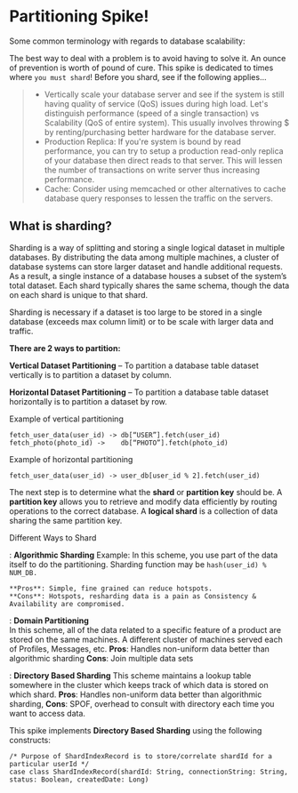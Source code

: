 Partitioning Spike!
===================
Some common terminology with regards to database scalability: 

The best way to deal with a problem is to avoid having to solve it. An ounce of prevention is worth of pound of cure. This spike is dedicated to times where `you must shard`! Before you shard, see if the following applies...
> -  Vertically scale your database server and see if the system is still having quality of service (QoS) issues during high load. Let's distinguish performance (speed of a single transaction) vs Scalability (QoS of entire system). This usually involves throwing $ by renting/purchasing better hardware for the database server.
> - Production Replica: If you're system is bound by read performance, you can try to setup a production read-only replica of your database then direct reads to that server. This will lessen the number of transactions on write server thus increasing performance.
> - Cache: Consider using memcached or other alternatives to cache database query responses to lessen the traffic on the servers.
 
What is sharding?
-------------
Sharding is a way of splitting and storing a single logical dataset in multiple databases. By distributing the data among multiple machines, a cluster of database systems can store larger dataset and handle additional requests.  As a result, a single instance of a database houses a subset of the system’s total dataset. Each shard typically shares the same schema, though the data on each shard is unique to that shard.

Sharding is necessary if a dataset is too large to be stored in a single database (exceeds max column limit) or to be scale with larger data and traffic. 

**There are 2 ways to partition:**

**Vertical Dataset Partitioning** – To partition a database table dataset vertically is to partition a dataset by column.

**Horizontal Dataset Partitioning** – To partition a database table dataset horizontally is to partition a dataset by row.
 
 Example of vertical partitioning
```
fetch_user_data(user_id) -> db[“USER”].fetch(user_id)
fetch_photo(photo_id) ->    db[“PHOTO”].fetch(photo_id)
```

Example of horizontal partitioning
```
fetch_user_data(user_id) -> user_db[user_id % 2].fetch(user_id)
```

The next step is to determine what the **shard** or **partition key** should be. A **partition key** allows you to retrieve and modify data efficiently by routing operations to the correct database. A **logical shard** is a collection of data sharing the same partition key.


Different Ways to Shard

:   **Algorithmic Sharding**
Example: In this scheme, you use part of the data itself to do the partitioning. 
Sharding function may be `hash(user_id) % NUM_DB.`

    **Pros**: Simple, fine grained can reduce hotspots.
    **Cons**: Hotspots, resharding data is a pain as Consistency & Availability are compromised.

:   **Domain Partitioning**  
In this scheme, all of the data related to a specific feature of a product are stored on the same machines. A different cluster of machines served each of Profiles, Messages, etc.
    **Pros**: Handles non-uniform data better than algorithmic sharding
    **Cons**: Join multiple data sets

:   **Directory Based Sharding**
This scheme maintains a lookup table somewhere in the cluster which keeps track of which data is stored on which shard.
    **Pros**: Handles non-uniform data better than algorithmic sharding, 
    **Cons**: SPOF, overhead to consult with directory each time you want to access data.

This spike implements **Directory Based Sharding** using the following constructs:


```
/* Purpose of ShardIndexRecord is to store/correlate shardId for a particular userId */
case class ShardIndexRecord(shardId: String, connectionString: String, status: Boolean, createdDate: Long)
```
 